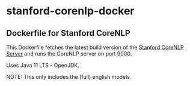 # stanford-corenlp-docker
Dockerfile for Stanford CoreNLP
---------

This Dockerfile fetches the latest build version of the [Stanford CoreNLP
Server](http://stanfordnlp.github.io/CoreNLP/corenlp-server.html) and runs the CoreNLP server on port 9000. 

Uses Java 11 LTS - OpenJDK.

NOTE: This only includes the (full) english models.